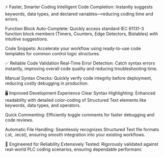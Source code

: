 ⚡️ Faster, Smarter Coding
Intelligent Code Completion: Instantly suggests keywords, data types, and declared variables—reducing coding time and errors.

Function Block Auto-Complete: Quickly access standard IEC 61131-3 function block members (Timers, Counters, Edge Detectors, Bistables) with intuitive suggestions.

Code Snippets: Accelerate your workflow using ready-to-use code templates for common control logic structures.

✅ Reliable Code Validation
Real-Time Error Detection: Catch syntax errors instantly, improving overall code quality and reducing troubleshooting time.

Manual Syntax Checks: Quickly verify code integrity before deployment, reducing costly debugging in production.

🖥️ Improved Development Experience
Clear Syntax Highlighting: Enhanced readability with detailed color-coding of Structured Text elements like keywords, data types, and operators.

Quick Commenting: Efficiently toggle comments for faster debugging and code reviews.

Automatic File Handling: Seamlessly recognizes Structured Text file formats (.st, .iecst), ensuring smooth integration into your existing workflows.

🚧 Engineered for Reliability
Extensively Tested: Rigorously validated against real-world PLC coding scenarios, ensuring dependable performanc
